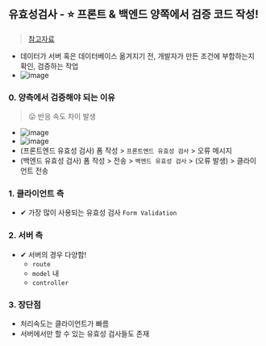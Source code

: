 ## 유효성검사 - ⭐ 프론트 & 백엔드 양쪽에서 검증 코드 작성!
> [참고자료](https://velog.io/@beberiche/%EC%9C%A0%ED%9A%A8%EC%84%B1-%EA%B2%80%EC%82%AC%EB%8A%94-%EC%96%B4%EB%94%94%EC%97%90%EC%84%9C-%ED%95%B4%EA%B2%B0%ED%95%B4%EC%95%BC%ED%95%98%EB%82%98)
- 데이터가 서버 혹은 데이터베이스 옮겨지기 전, 개발자가 만든 조건에 부합하는지 확인, 검증하는 작업
- ![image](https://user-images.githubusercontent.com/61215550/220221053-9b34567c-ba6a-4f8d-b53e-fc99dbf0b31d.png)

### 0. 양측에서 검증해야 되는 이유
> 😛 반응 속도 차이 발생
- ![image](https://user-images.githubusercontent.com/61215550/220220989-ab109311-d772-4474-a42a-992a4a0270a1.png)
- ![image](https://user-images.githubusercontent.com/61215550/220220964-c1fd7b07-31b1-4007-af19-c40841bb2bfa.png)
- (프론트엔드 유효성 검사) 폼 작성 > `프론트엔드 유효성 검사` > 오류 메시지 
- (백엔드 유효성 검사) 폼 작성 > 전송 > `백엔드 유효성 검사` > (오류 발생) > 클라이언트 전송 

### 1. 클라이언트 측
- ✔ 가장 많이 사용되는 유효성 검사 `Form Validation`

### 2. 서버 측
- ✔ 서버의 경우 다양함!
  - `route`
  - `model` 내
  - `controller` 

### 3. 장단점
- 처리속도는 클라이언트가 빠름
- 서버에서만 할 수 있는 유효성 검사들도 존재
